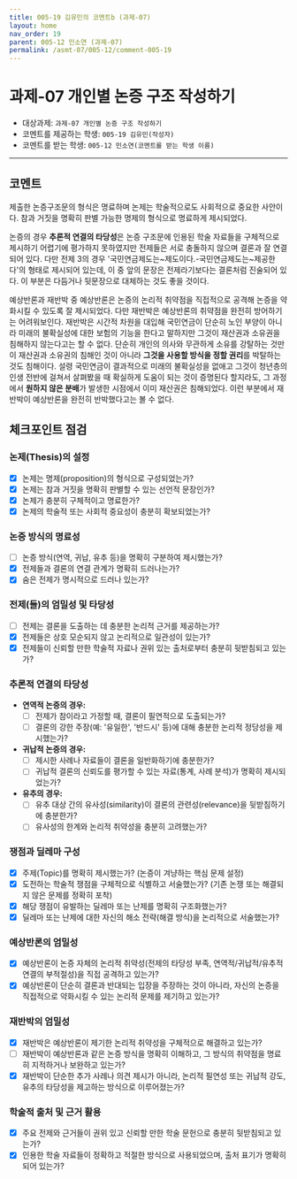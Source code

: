 ```yaml
---
title: 005-19 김유민의 코멘트b (과제-07) 
layout: home
nav_order: 19
parent: 005-12 민소연 (과제-07)
permalink: /asmt-07/005-12/comment-005-19
---
```


# 과제-07 개인별 논증 구조 작성하기

- 대상과제: `과제-07 개인별 논증 구조 작성하기`
- 코멘트를 제공하는 학생: `005-19 김유민(작성자)` 
- 코멘트를 받는 학생: `005-12 민소연(코멘트를 받는 학생 이름)` 

---

## 코멘트

제출한 논증구조문의 형식은 명료하며 논제는 학술적으로도 사회적으로 중요한 사안이다. 참과 거짓을 명확히 판별 가능한 명제의 형식으로 명료하게 제시되었다.

논증의 경우 **추론적 연결의 타당성**은 논증 구조문에 인용된 학술 자료들을 구체적으로 제시하기 어렵기에 평가하지 못하였지만 전제들은 서로 충돌하지 않으며 결론과 잘 연결되어 있다. 다만 전제 3의 경우 '국민연금제도는~제도이다.-국민연금제도는~제공한다'의 형태로 제시되어 있는데, 이 중 앞의 문장은 전제라기보다는 결론처럼 진술되어 있다. 이 부분은 다듬거나 뒷문장으로 대체하는 것도 좋을 것이다.

예상반론과 재반박 중 예상반론은 논증의 논리적 취약점을 직접적으로 공격해 논증을 약화시킬 수 있도록 잘 제시되었다. 다만 재반박은 예상반론의 취약점을 완전히 방어하기는 어려워보인다. 재반박은 시간적 차원을 대입해 국민연금이 단순히 노인 부양이 아니라 미래의 불확실성에 대한 보험의 기능을 한다고 말하지만 그것이 재산권과 소유권을 침해하지 않는다고는 할 수 없다. 단순히 개인의 의사와 무관하게 소유를 강탈하는 것만이 재산권과 소유권의 침해인 것이 아니라 **그것을 사용할 방식을 정할 권리**를 박탈하는 것도 침해이다. 설령 국민연금이 결과적으로 미래의 불확실성을 없애고 그것이 청년층의 인생 전반에 걸쳐서 살펴봤을 때 확실하게 도움이 되는 것이 증명된다 할지라도, 그 과정에서 **원하지 않은 분배**가 발생한 시점에서 이미 재산권은 침해되었다. 이런 부분에서 재반박이 예상반론을 완전히 반박했다고는 볼 수 없다.

## 체크포인트 점검

### **논제(Thesis)의 설정**
- [x] 논제는 명제(proposition)의 형식으로 구성되었는가?
- [x] 논제는 참과 거짓을 명확히 판별할 수 있는 선언적 문장인가?
- [x] 논제가 충분히 구체적이고 명료한가?
- [x] 논제의 학술적 또는 사회적 중요성이 충분히 확보되었는가?

### **논증 방식의 명료성**
- [ ] 논증 방식(연역, 귀납, 유추 등)을 명확히 구분하여 제시했는가?
- [x] 전제들과 결론의 연결 관계가 명확히 드러나는가?
- [x] 숨은 전제가 명시적으로 드러나 있는가?

###  **전제(들)의 엄밀성 및 타당성**
- [ ] 전제는 결론을 도출하는 데 충분한 논리적 근거를 제공하는가?
- [x] 전제들은 상호 모순되지 않고 논리적으로 일관성이 있는가?
- [x] 전제들이 신뢰할 만한 학술적 자료나 권위 있는 출처로부터 충분히 뒷받침되고 있는가?

###  **추론적 연결의 타당성**
- **연역적 논증의 경우:**
  - [ ] 전제가 참이라고 가정할 때, 결론이 필연적으로 도출되는가?
  - [ ] 결론의 강한 주장(예: '유일한', '반드시' 등)에 대해 충분한 논리적 정당성을 제시했는가?

- **귀납적 논증의 경우:**
  - [ ] 제시한 사례나 자료들이 결론을 일반화하기에 충분한가?
  - [ ] 귀납적 결론의 신뢰도를 평가할 수 있는 자료(통계, 사례 분석)가 명확히 제시되었는가?

- **유추의 경우:**
  - [ ] 유추 대상 간의 유사성(similarity)이 결론의 관련성(relevance)을 뒷받침하기에 충분한가?
  - [ ] 유사성의 한계와 논리적 취약성을 충분히 고려했는가?

### **쟁점과 딜레마 구성**
- [x] 주제(Topic)를 명확히 제시했는가? (논증이 겨냥하는 핵심 문제 설정)
- [x] 도전하는 학술적 쟁점을 구체적으로 식별하고 서술했는가? (기존 논쟁 또는 해결되지 않은 문제를 정확히 포착)
- [x] 해당 쟁점이 유발하는 딜레마 또는 난제를 명확히 구조화했는가?
- [x] 딜레마 또는 난제에 대한 자신의 해소 전략(해결 방식)을 논리적으로 서술했는가?

### **예상반론의 엄밀성**
- [x] 예상반론이 논증 자체의 논리적 취약성(전제의 타당성 부족, 연역적/귀납적/유추적 연결의 부적절성)을 직접 공격하고 있는가?
- [x] 예상반론이 단순히 결론과 반대되는 입장을 주장하는 것이 아니라, 자신의 논증을 직접적으로 약화시킬 수 있는 논리적 문제를 제기하고 있는가?

### **재반박의 엄밀성**
- [x] 재반박은 예상반론이 제기한 논리적 취약성을 구체적으로 해결하고 있는가?
- [ ] 재반박이 예상반론과 같은 논증 방식을 명확히 이해하고, 그 방식의 취약점을 명료히 지적하거나 보완하고 있는가?
- [x] 재반박이 단순한 추가 사례나 의견 제시가 아니라, 논리적 필연성 또는 귀납적 강도, 유추의 타당성을 제고하는 방식으로 이루어졌는가?

### **학술적 출처 및 근거 활용**
- [x] 주요 전제와 근거들이 권위 있고 신뢰할 만한 학술 문헌으로 충분히 뒷받침되고 있는가?
- [x] 인용한 학술 자료들이 정확하고 적절한 방식으로 사용되었으며, 출처 표기가 명확히 되어 있는가?
